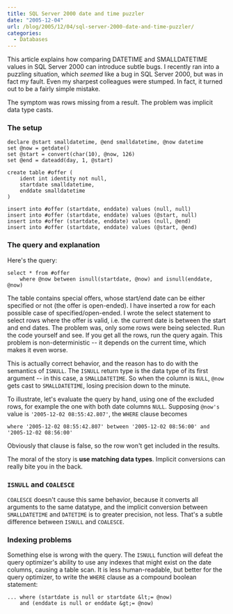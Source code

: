 ```yaml
---
title: SQL Server 2000 date and time puzzler
date: "2005-12-04"
url: /blog/2005/12/04/sql-server-2000-date-and-time-puzzler/
categories:
  - Databases
---
```

This article explains how comparing DATETIME and SMALLDATETIME values in SQL Server 2000 can introduce subtle bugs. I recently ran into a puzzling situation, which *seemed* like a bug in SQL Server 2000, but was in fact my fault. Even my sharpest colleagues were stumped. In fact, it turned out to be a fairly simple mistake.

The symptom was rows missing from a result. The problem was implicit data type casts.

### The setup

```
declare @start smalldatetime, @end smalldatetime, @now datetime
set @now = getdate()
set @start = convert(char(10), @now, 126)
set @end = dateadd(day, 1, @start)

create table #offer (
    ident int identity not null,
    startdate smalldatetime,
    enddate smalldatetime
)

insert into #offer (startdate, enddate) values (null, null)
insert into #offer (startdate, enddate) values (@start, null)
insert into #offer (startdate, enddate) values (null, @end)
insert into #offer (startdate, enddate) values (@start, @end)
```

### The query and explanation

Here's the query:

```
select * from #offer
    where @now between isnull(startdate, @now) and isnull(enddate, @now)
```

The table contains special offers, whose start/end date can be either specified or not (the offer is open-ended). I have inserted a row for each possible case of specified/open-ended. I wrote the select statement to select rows where the offer is valid, i.e. the current date is between the start and end dates. The problem was, only some rows were being selected. Run the code yourself and see. If you get all the rows, run the query again. This problem is non-deterministic -- it depends on the current time, which makes it even worse.

This is actually correct behavior, and the reason has to do with the semantics of `ISNULL`. The `ISNULL` return type is the data type of its first argument -- in this case, a `SMALLDATETIME`. So when the column is `NULL`, `@now` gets cast to `SMALLDATETIME`, losing precision down to the minute.

To illustrate, let's evaluate the query by hand, using one of the excluded rows, for example the one with both date columns `NULL`. Supposing `@now's` value is `'2005-12-02 08:55:42.807'`, the `WHERE` clause becomes

```
where '2005-12-02 08:55:42.807' between '2005-12-02 08:56:00' and '2005-12-02 08:56:00'
```

Obviously that clause is false, so the row won't get included in the results.

The moral of the story is **use matching data types**. Implicit conversions can really bite you in the back.

### `ISNULL` and `COALESCE`

`COALESCE` doesn't cause this same behavior, because it converts all arguments to the same datatype, and the implicit conversion between `SMALLDATETIME` and `DATETIME` is to greater precision, not less. That's a subtle difference between `ISNULL` and `COALESCE`. 
### Indexing problems

Something else is wrong with the query. The `ISNULL` function will defeat the query optimizer's ability to use any indexes that might exist on the date columns, causing a table scan. It is less human-readable, but better for the query optimizer, to write the `WHERE` clause as a compound boolean statement:

```
... where (startdate is null or startdate &lt;= @now)
    and (enddate is null or enddate &gt;= @now)
```


